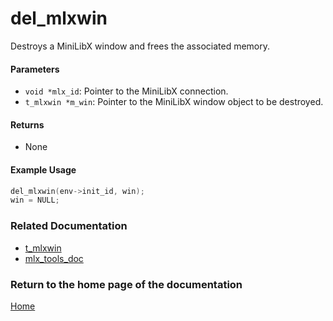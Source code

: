 # del_mlxwin
Destroys a MiniLibX window and frees the associated memory.

#### Parameters
- `void *mlx_id`: Pointer to the MiniLibX connection.
- `t_mlxwin *m_win`: Pointer to the MiniLibX window object to be destroyed.

#### Returns
- None

#### Example Usage
```c
del_mlxwin(env->init_id, win);
win = NULL;
```

### Related Documentation
- [t_mlxwin](./t_mlxwin.md)
- [mlx_tools_doc](./mlx-tools-doc.md)

### Return to the home page of the documentation
[Home](../home.md)
